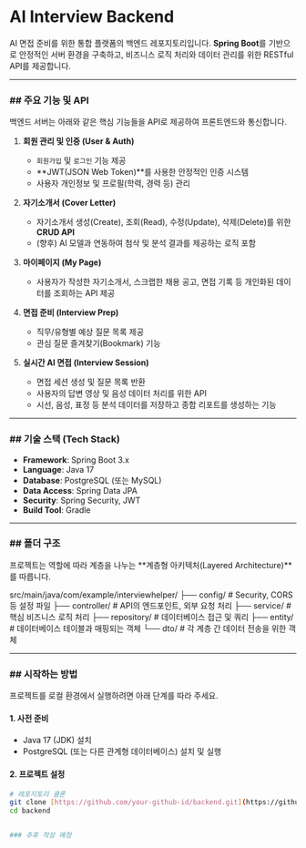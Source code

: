 # AI Interview Backend

AI 면접 준비를 위한 통합 플랫폼의 백엔드 레포지토리입니다. **Spring Boot**를 기반으로 안정적인 서버 환경을 구축하고, 비즈니스 로직 처리와 데이터 관리를 위한 RESTful API를 제공합니다.

---

### ## 주요 기능 및 API

백엔드 서버는 아래와 같은 핵심 기능들을 API로 제공하여 프론트엔드와 통신합니다.

1.  **회원 관리 및 인증 (User & Auth)**
    * `회원가입` 및 `로그인` 기능 제공
    * **JWT(JSON Web Token)**를 사용한 안정적인 인증 시스템
    * 사용자 개인정보 및 프로필(학력, 경력 등) 관리

2.  **자기소개서 (Cover Letter)**
    * 자기소개서 생성(Create), 조회(Read), 수정(Update), 삭제(Delete)를 위한 **CRUD API**
    * (향후) AI 모델과 연동하여 첨삭 및 분석 결과를 제공하는 로직 포함

3.  **마이페이지 (My Page)**
    * 사용자가 작성한 자기소개서, 스크랩한 채용 공고, 면접 기록 등 개인화된 데이터를 조회하는 API 제공

4.  **면접 준비 (Interview Prep)**
    * 직무/유형별 예상 질문 목록 제공
    * 관심 질문 즐겨찾기(Bookmark) 기능

5.  **실시간 AI 면접 (Interview Session)**
    * 면접 세션 생성 및 질문 목록 반환
    * 사용자의 답변 영상 및 음성 데이터 처리를 위한 API
    * 시선, 음성, 표정 등 분석 데이터를 저장하고 종합 리포트를 생성하는 기능

---

### ## 기술 스택 (Tech Stack)

* **Framework**: Spring Boot 3.x
* **Language**: Java 17
* **Database**: PostgreSQL (또는 MySQL)
* **Data Access**: Spring Data JPA
* **Security**: Spring Security, JWT
* **Build Tool**: Gradle

---

### ## 폴더 구조

프로젝트는 역할에 따라 계층을 나누는 **계층형 아키텍처(Layered Architecture)**를 따릅니다.

src/main/java/com/example/interviewhelper/
├── config/         # Security, CORS 등 설정 파일
├── controller/     # API의 엔드포인트, 외부 요청 처리
├── service/        # 핵심 비즈니스 로직 처리
├── repository/     # 데이터베이스 접근 및 쿼리
├── entity/         # 데이터베이스 테이블과 매핑되는 객체
└── dto/            # 각 계층 간 데이터 전송을 위한 객체

---

### ## 시작하는 방법

프로젝트를 로컬 환경에서 실행하려면 아래 단계를 따라 주세요.

#### **1. 사전 준비**
* Java 17 (JDK) 설치
* PostgreSQL (또는 다른 관계형 데이터베이스) 설치 및 실행

#### **2. 프로젝트 설정**
```bash
# 레포지토리 클론
git clone [https://github.com/your-github-id/backend.git](https://github.com/your-github-id/backend.git)
cd backend


### 추후 작성 예정
